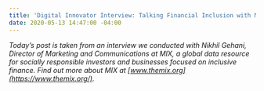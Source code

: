 ```yaml
---
title: 'Digital Innovator Interview: Talking Financial Inclusion with MIX'
date: 2020-05-13 14:47:00 -04:00
---
```


*Today’s post is taken from an interview we conducted with Nikhil Gehani, Director of Marketing and Communications at MIX, a global data resource for socially responsible investors and businesses focused on inclusive finance. Find out more about MIX at [www.themix.org](https://www.themix.org/).* 


